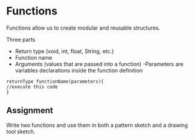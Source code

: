 # Functions

Functions allow us to create modular and reusable structures.

Three parts
* Return type (void, int, float, String, etc.)
* Function name
* Arguments (values that are passed into a function)
\-Parameters are variables declarations inside the function definition

```returnType functionName(parameters){```<br/>
```//execute this code```<br/>
```}```

## Assignment

Write two functions and use them in both a pattern sketch and a drawing tool sketch.
